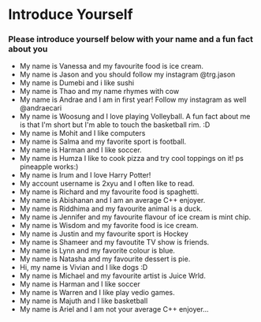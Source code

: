 # Introduce Yourself
### Please introduce yourself below with your name and a fun fact about you
- My name is Vanessa and my favourite food is ice cream.
- My name is Jason and you should follow my instagram @trg.jason
- My name is Dumebi and i like sushi
- My name is Thao and my name rhymes with cow
- My name is Andrae and I am in first year! Follow my instagram as well @andraecari
- My name is Woosung and I love playing Volleyball. A fun fact about me is that I'm short but I'm able to touch the basketball rim. :D
- My name is Mohit and I like computers
- My name is Salma and my favorite sport is football.
- My name is Harman and I like soccer.
- My name is Humza I like to cook pizza and try cool toppings on it! ps pineapple works:)
- My name is Irum and I love Harry Potter!
- My account username is 2xyu and I often like to read.
- My name is Richard and my favourite food is spaghetti.
- My name is Abishanan and I am an average C++ enjoyer.
- My name is Riddhima and my favourite animal is a duck.
- My name is Jennifer and my favourite flavour of ice cream is mint chip. 
- My name is Wisdom and my favorite food is ice cream.
- My name is Justin and my favourite sport is Hockey
- My name is Shameer and my favoutite TV show is friends.
- My name is Lynn and my favorite colour is blue.
- My name is Natasha and my favourite dessert is pie.
- Hi, my name is Vivian and I like dogs :D
- My name is Michael and my favourite artist is Juice Wrld.
- My name is Harman and I like soccer
- My name is Warren and I like play vedio games.
- My name is Majuth and I like basketball
- My name is Ariel and I am not your average C++ enjoyer... 
